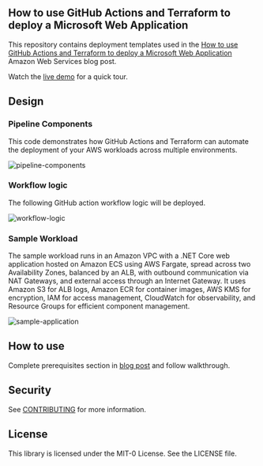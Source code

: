 ## How to use GitHub Actions and Terraform to deploy a Microsoft Web Application

This repository contains deployment templates used in the [How to use GitHub Actions and Terraform to deploy a Microsoft Web Application](https://aws.amazon.com/blogs/modernizing-with-aws/automate-microsoft-web-application-deployments-with-github-actions-and-terraform/) Amazon Web Services blog post.

Watch the [live demo](https://www.twitch.tv/videos/2241783900) for a quick tour.

## Design

### Pipeline Components
This code demonstrates how GitHub Actions and Terraform can automate the deployment of your AWS workloads across multiple environments.

![pipeline-components](img/pipeline.png)

### Workflow logic
The following GitHub action workflow logic will be deployed.

![workflow-logic](img/workflowlogic.png)

### Sample Workload
The sample workload runs in an Amazon VPC with a .NET Core web application hosted on Amazon ECS using AWS Fargate, spread across two Availability Zones, balanced by an ALB, with outbound communication via NAT Gateways, and external access through an Internet Gateway. It uses Amazon S3 for ALB logs, Amazon ECR for container images, AWS KMS for encryption, IAM for access management, CloudWatch for observability, and Resource Groups for efficient component management.

![sample-application](img/sampleapp.png)

## How to use

Complete prerequisites section in [blog post](https://aws.amazon.com/blogs/modernizing-with-aws/automate-microsoft-web-application-deployments-with-github-actions-and-terraform/) and follow walkthrough.

## Security

See [CONTRIBUTING](CONTRIBUTING.md#security-issue-notifications) for more information.

## License

This library is licensed under the MIT-0 License. See the LICENSE file.